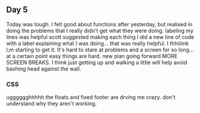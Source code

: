 ## Day 5
Today was tough.  I felt good about functions after yesterday, but realised in doing the problems that I really didn't get what they were doing.
labeling my lines was helpful
scott suggested making each thing I did a new line of code with a label explaining what I was doing... that was really helpful. I thhiiiink I;m starting to get it.
It's hard to stare at problems and a screen for so long... at a certain point easy things are hard.
new plan going forward MORE SCREEN BREAKS.  I think just getting up and walking a little will help avoid bashing head against the wall.

###  CSS
ugggggghhhhh the floats and fixed footer are drving me crazy. don't understand why they aren't working.
